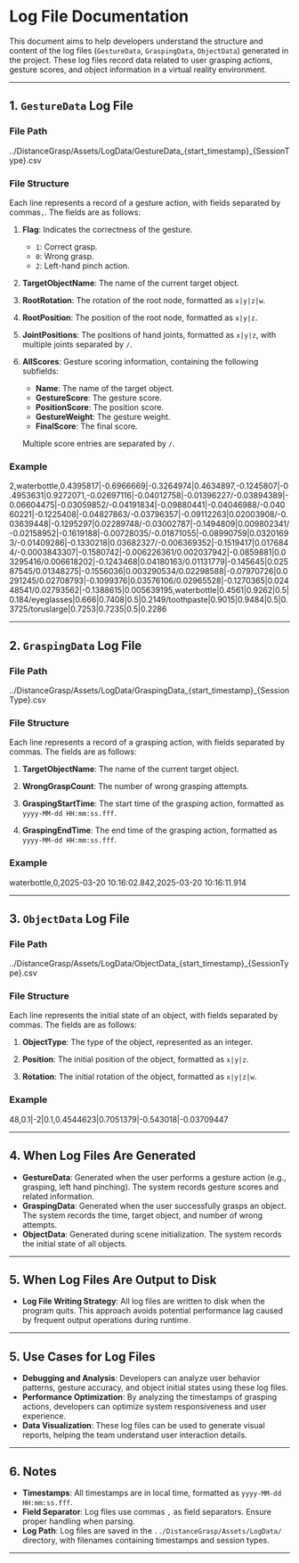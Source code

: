 # Log File Documentation

This document aims to help developers understand the structure and content of the log files (`GestureData`, `GraspingData`, `ObjectData`) generated in the project. These log files record data related to user grasping actions, gesture scores, and object information in a virtual reality environment.

---

## 1. `GestureData` Log File

### File Path
../DistanceGrasp/Assets/LogData/GestureData_{start_timestamp}_{SessionType}.csv


### File Structure
Each line represents a record of a gesture action, with fields separated by commas`,`. The fields are as follows:

1. **Flag**: Indicates the correctness of the gesture.
   - `1`: Correct grasp.
   - `0`: Wrong grasp.
   - `2`: Left-hand pinch action.

2. **TargetObjectName**: The name of the current target object.

3. **RootRotation**: The rotation of the root node, formatted as `x|y|z|w`.

4. **RootPosition**: The position of the root node, formatted as `x|y|z`.

5. **JointPositions**: The positions of hand joints, formatted as `x|y|z`, with multiple joints separated by `/`.

6. **AllScores**: Gesture scoring information, containing the following subfields:
   - **Name**: The name of the target object.
   - **GestureScore**: The gesture score.
   - **PositionScore**: The position score.
   - **GestureWeight**: The gesture weight.
   - **FinalScore**: The final score.
   
   Multiple score entries are separated by `/`.

### Example
2,waterbottle,0.4395817|-0.6966669|-0.3264974|0.4634897,-0.1245807|-0.4953631|0.9272071,-0.02697116|-0.04012758|-0.01396227/-0.03894389|-0.06604475|-0.03059852/-0.04191834|-0.09880441|-0.04046988/-0.04060221|-0.1225408|-0.04827863/-0.03796357|-0.09112263|0.02003908/-0.03639448|-0.1295297|0.02289748/-0.03002787|-0.1494809|0.009802341/-0.02158952|-0.1619188|-0.00728035/-0.01871055|-0.08990759|0.03201693/-0.01409286|-0.1330218|0.03682327/-0.006369352|-0.1519417|0.0176844/-0.0003843307|-0.1580742|-0.006226361/0.002037942|-0.0859881|0.03295416/0.006618202|-0.1243468|0.04180163/0.01131779|-0.145645|0.02587545/0.01348275|-0.1556036|0.003290534/0.02298588|-0.07970726|0.0291245/0.02708793|-0.1099376|0.03576106/0.02965528|-0.1270365|0.02448541/0.02793562|-0.1388615|0.005639195,waterbottle|0.4561|0.9262|0.5|0.184/eyeglasses|0.666|0.7408|0.5|0.2149/toothpaste|0.9015|0.9484|0.5|0.3725/toruslarge|0.7253|0.7235|0.5|0.2286

---

## 2. `GraspingData` Log File

### File Path
../DistanceGrasp/Assets/LogData/GraspingData_{start_timestamp}_{SessionType}.csv

### File Structure
Each line represents a record of a grasping action, with fields separated by commas. The fields are as follows:

1. **TargetObjectName**: The name of the current target object.

2. **WrongGraspCount**: The number of wrong grasping attempts.

3. **GraspingStartTime**: The start time of the grasping action, formatted as `yyyy-MM-dd HH:mm:ss.fff`.

4. **GraspingEndTime**: The end time of the grasping action, formatted as `yyyy-MM-dd HH:mm:ss.fff`.

### Example
waterbottle,0,2025-03-20 10:16:02.842,2025-03-20 10:16:11.914

---

## 3. `ObjectData` Log File

### File Path
../DistanceGrasp/Assets/LogData/ObjectData_{start_timestamp}_{SessionType}.csv


### File Structure
Each line represents the initial state of an object, with fields separated by commas. The fields are as follows:

1. **ObjectType**: The type of the object, represented as an integer.

2. **Position**: The initial position of the object, formatted as `x|y|z`.

3. **Rotation**: The initial rotation of the object, formatted as `x|y|z|w`.

### Example
48,0.1|-2|0.1,0.4544623|0.7051379|-0.543018|-0.03709447


---

## 4. When Log Files Are Generated

- **GestureData**: Generated when the user performs a gesture action (e.g., grasping, left hand pinching). The system records gesture scores and related information.
- **GraspingData**: Generated when the user successfully grasps an object. The system records the time, target object, and number of wrong attempts.
- **ObjectData**: Generated during scene initialization. The system records the initial state of all objects.

---

## 5. When Log Files Are Output to Disk

- **Log File Writing Strategy**: All log files are written to disk when the program quits. This approach avoids potential performance lag caused by frequent output operations during runtime.


---

## 5. Use Cases for Log Files

- **Debugging and Analysis**: Developers can analyze user behavior patterns, gesture accuracy, and object initial states using these log files.
- **Performance Optimization**: By analyzing the timestamps of grasping actions, developers can optimize system responsiveness and user experience.
- **Data Visualization**: These log files can be used to generate visual reports, helping the team understand user interaction details.

---

## 6. Notes

- **Timestamps**: All timestamps are in local time, formatted as `yyyy-MM-dd HH:mm:ss.fff`.
- **Field Separator**: Log files use commas `,` as field separators. Ensure proper handling when parsing.
- **Log Path**: Log files are saved in the `../DistanceGrasp/Assets/LogData/` directory, with filenames containing timestamps and session types.

---